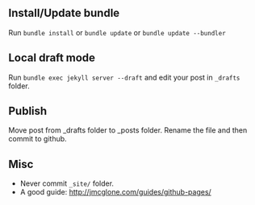 ## Install/Update bundle
Run `bundle install` or `bundle update` or `bundle update --bundler`

## Local draft mode
Run `bundle exec jekyll server --draft` and edit your post in `_drafts` folder.

## Publish
Move post from _drafts folder to _posts folder. Rename the file and then commit to github.

## Misc
* Never commit `_site/` folder.
* A good guide: <http://jmcglone.com/guides/github-pages/>

